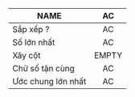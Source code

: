 |NAME|AC|
|---|:---:|
|Sắp xếp ?|AC|
|Số lớn nhất|AC|
|Xây cột|EMPTY|
|Chữ số tận cùng|AC|
|Ước chung lớn nhất|AC|
